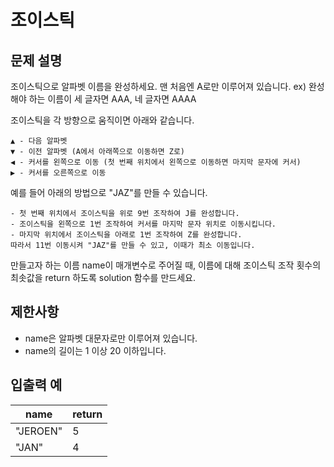 # 조이스틱

## 문제 설명
조이스틱으로 알파벳 이름을 완성하세요. 맨 처음엔 A로만 이루어져 있습니다.
ex) 완성해야 하는 이름이 세 글자면 AAA, 네 글자면 AAAA

조이스틱을 각 방향으로 움직이면 아래와 같습니다.

	▲ - 다음 알파벳
	▼ - 이전 알파벳 (A에서 아래쪽으로 이동하면 Z로)
	◀ - 커서를 왼쪽으로 이동 (첫 번째 위치에서 왼쪽으로 이동하면 마지막 문자에 커서)
	▶ - 커서를 오른쪽으로 이동

예를 들어 아래의 방법으로 "JAZ"를 만들 수 있습니다.

	- 첫 번째 위치에서 조이스틱을 위로 9번 조작하여 J를 완성합니다.
	- 조이스틱을 왼쪽으로 1번 조작하여 커서를 마지막 문자 위치로 이동시킵니다.
	- 마지막 위치에서 조이스틱을 아래로 1번 조작하여 Z를 완성합니다.
	따라서 11번 이동시켜 "JAZ"를 만들 수 있고, 이때가 최소 이동입니다.

만들고자 하는 이름 name이 매개변수로 주어질 때, 이름에 대해 조이스틱 조작 횟수의 최솟값을 return 하도록 solution 함수를 만드세요.

## 제한사항
- name은 알파벳 대문자로만 이루어져 있습니다.
- name의 길이는 1 이상 20 이하입니다.

## 입출력 예
| name | return |
| --- | --- | 
| "JEROEN" | 5 |
| "JAN" | 4 |
